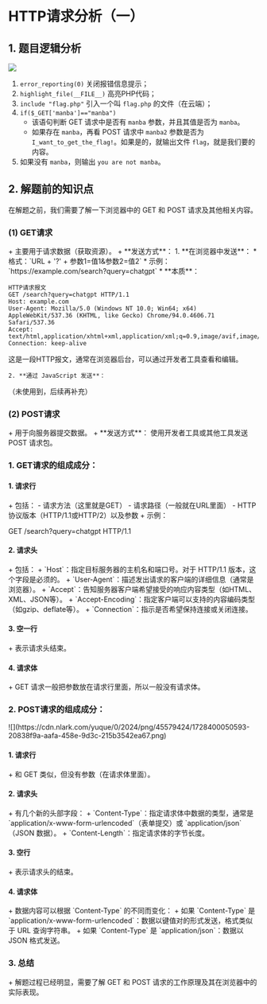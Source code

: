 <h1 id="lQf8Q">HTTP请求分析（一）</h1>
<h2 id="kADjL">1. 题目逻辑分析</h2>


![](https://cdn.nlark.com/yuque/0/2024/png/45579424/1728400022651-f4ddde1c-3160-4f37-910f-5d6bb030070b.png)

1. `error_reporting(0)` 关闭报错信息提示；  
2. `highlight_file(__FILE__)` 高亮PHP代码；  
3. `include "flag.php"` 引入一个叫 `flag.php` 的文件（在云端）；  
4. `if($_GET['manba']=="manba")` 
    - 该语句判断 GET 请求中是否有 `manba` 参数，并且其值是否为 `manba`。
    - 如果存在 `manba`，再看 POST 请求中 `manba2` 参数是否为 `I_want_to_get_the_flag!`。如果是的，就输出文件 `flag`，就是我们要的内容。
5. 如果没有 `manba`，则输出 `you are not manba`。

<h2 id="FXMEJ">2. 解题前的知识点</h2>
在解题之前，我们需要了解一下浏览器中的 GET 和 POST 请求及其他相关内容。

<h3 id="i4SyV">(1) GET请求</h3>
+ 主要用于请求数据（获取资源）。
+ **发送方式**：
    1. **在浏览器中发送**：
        * 格式：`URL + '?' + 参数1=值1&参数2=值2`
        * 示例：`https://example.com/search?query=chatgpt`
        * **本质**：

```plain
HTTP请求报文
GET /search?query=chatgpt HTTP/1.1
Host: example.com
User-Agent: Mozilla/5.0 (Windows NT 10.0; Win64; x64) AppleWebKit/537.36 (KHTML, like Gecko) Chrome/94.0.4606.71 Safari/537.36
Accept: text/html,application/xhtml+xml,application/xml;q=0.9,image/avif,image/webp,*/*;q=0.8
Connection: keep-alive
```

这是一段HTTP报文，通常在浏览器后台，可以通过开发者工具查看和编辑。

    2. **通过 JavaScript 发送**：  
（未使用到，后续再补充）

<h3 id="wCQ2O">(2) POST请求</h3>
+ 用于向服务器提交数据。
+ **发送方式**：  
使用开发者工具或其他工具发送 POST 请求包。

<h3 id="Xrkgw">1. GET请求的组成成分：</h3>
<h4 id="w1FuJ">1. 请求行</h4>
+ 包括：
    - 请求方法（这里就是GET）
    - 请求路径（一般就在URL里面）
    - HTTP协议版本（HTTP/1.1或HTTP/2）以及参数
+ 示例：

 GET /search?query=chatgpt HTTP/1.1  

<h4 id="O85qD">2. 请求头</h4>
+ 包括：
+ `Host`：指定目标服务器的主机名和端口号。对于 HTTP/1.1 版本，这个字段是必须的。  
+ `User-Agent`：描述发出请求的客户端的详细信息（通常是浏览器）。
+ `Accept`：告知服务器客户端希望接受的响应内容类型（如HTML、XML、JSON等）。
+ `Accept-Encoding`：指定客户端可以支持的内容编码类型（如gzip、deflate等）。
+ `Connection`：指示是否希望保持连接或关闭连接。

<h4 id="bRktm">3. 空一行</h4>
+ 表示请求头结束。

<h4 id="O9KKh">4. 请求体</h4>
+ GET 请求一般把参数放在请求行里面，所以一般没有请求体。

<h3 id="eOHQl">2. POST请求的组成成分：</h3>
![](https://cdn.nlark.com/yuque/0/2024/png/45579424/1728400050593-20838f9a-aafa-458e-9d3c-215b3542ea67.png)

<h4 id="LTRGf">1. 请求行</h4>
+ 和 GET 类似，但没有参数（在请求体里面）。

<h4 id="cN0YN">2. 请求头</h4>
+ 有几个新的头部字段：
+ `Content-Type`：指定请求体中数据的类型，通常是 `application/x-www-form-urlencoded`（表单提交）或 `application/json`（JSON 数据）。
+ `Content-Length`：指定请求体的字节长度。

<h4 id="pXVbC">3. 空行</h4>
+ 表示请求头的结束。

<h4 id="UDvZN">4. 请求体</h4>
+ 数据内容可以根据 `Content-Type` 的不同而变化：
+ 如果 `Content-Type` 是 `application/x-www-form-urlencoded`：数据以键值对的形式发送，格式类似于 URL 查询字符串。
+ 如果 `Content-Type` 是 `application/json`：数据以 JSON 格式发送。

<h3 id="HUDva">3. 总结</h3>
+ 解题过程已经明显，需要了解 GET 和 POST 请求的工作原理及其在浏览器中的实际表现。


